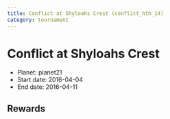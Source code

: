 ```yaml
---
title: Conflict at Shyloahs Crest (conflict_hth_14)
category: tournament
---
```

# Conflict at Shyloahs Crest

  * Planet: planet21
  * Start date: 2016-04-04
  * End date: 2016-04-11

## Rewards

